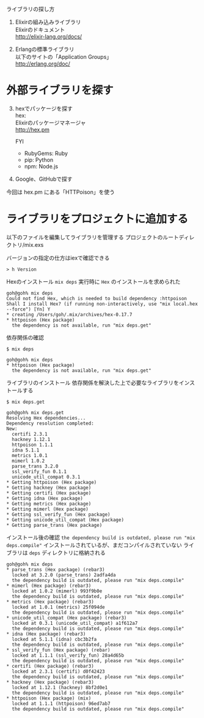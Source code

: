 ライブラリの探し方

1. Elixirの組み込みライブラリ  
    Elixirのドキュメント  
    http://elixir-lang.org/docs/

2. Erlangの標準ライブラリ  
    以下のサイトの「Application Groups」  
    http://erlang.org/doc/

# 外部ライブラリを探す

3. hexでパッケージを探す  
    hex:  
    Elixirのパッケージマネージャ  
    http://hex.pm

    FYI
    - RubyGems: Ruby
    - pip: Python
    - npm: Node.js

4. Google、GitHubで探す

今回は hex.pm にある「HTTPoison」を使う

# ライブラリをプロジェクトに追加する
以下のファイルを編集してライブラリを管理する
プロジェクトのルートディレクトリ/mix.exs

バージョンの指定の仕方はiexで確認できる

```
> h Version
```

Hexのインストール
`mix deps` 実行時に `Hex` のインストールを求められた

```
goh@goh% mix deps
Could not find Hex, which is needed to build dependency :httpoison
Shall I install Hex? (if running non-interactively, use "mix local.hex --force") [Yn] Y
* creating /Users/goh/.mix/archives/hex-0.17.7
* httpoison (Hex package)
  the dependency is not available, run "mix deps.get"
```

依存関係の確認

```
$ mix deps
```

```
goh@goh% mix deps
* httpoison (Hex package)
  the dependency is not available, run "mix deps.get"
```

ライブラリのインストール
依存関係を解決した上で必要なライブラリをインストールする

```
$ mix deps.get
```

```
goh@goh% mix deps.get
Resolving Hex dependencies...
Dependency resolution completed:
New:
  certifi 2.3.1
  hackney 1.12.1
  httpoison 1.1.1
  idna 5.1.1
  metrics 1.0.1
  mimerl 1.0.2
  parse_trans 3.2.0
  ssl_verify_fun 0.1.1
  unicode_util_compat 0.3.1
* Getting httpoison (Hex package)
* Getting hackney (Hex package)
* Getting certifi (Hex package)
* Getting idna (Hex package)
* Getting metrics (Hex package)
* Getting mimerl (Hex package)
* Getting ssl_verify_fun (Hex package)
* Getting unicode_util_compat (Hex package)
* Getting parse_trans (Hex package)
```

インストール後の確認
`the dependency build is outdated, please run "mix deps.compile"`
インストールされているが、まだコンパイルされていない
ライブラリは `deps` ディレクトリに格納される

```
goh@goh% mix deps
* parse_trans (Hex package) (rebar3)
  locked at 3.2.0 (parse_trans) 2adfa4da
  the dependency build is outdated, please run "mix deps.compile"
* mimerl (Hex package) (rebar3)
  locked at 1.0.2 (mimerl) 993f9b0e
  the dependency build is outdated, please run "mix deps.compile"
* metrics (Hex package) (rebar3)
  locked at 1.0.1 (metrics) 25f094de
  the dependency build is outdated, please run "mix deps.compile"
* unicode_util_compat (Hex package) (rebar3)
  locked at 0.3.1 (unicode_util_compat) a1f612a7
  the dependency build is outdated, please run "mix deps.compile"
* idna (Hex package) (rebar3)
  locked at 5.1.1 (idna) cbc3b2fa
  the dependency build is outdated, please run "mix deps.compile"
* ssl_verify_fun (Hex package) (rebar)
  locked at 1.1.1 (ssl_verify_fun) 28a4d65b
  the dependency build is outdated, please run "mix deps.compile"
* certifi (Hex package) (rebar3)
  locked at 2.3.1 (certifi) d0f42423
  the dependency build is outdated, please run "mix deps.compile"
* hackney (Hex package) (rebar3)
  locked at 1.12.1 (hackney) 8bf2d0e1
  the dependency build is outdated, please run "mix deps.compile"
* httpoison (Hex package) (mix)
  locked at 1.1.1 (httpoison) 96ed7ab7
  the dependency build is outdated, please run "mix deps.compile"
```

